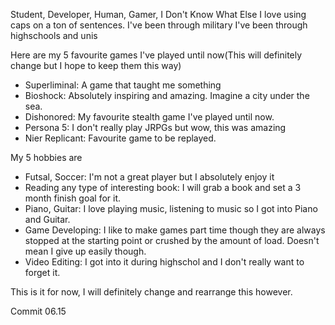 Student, Developer, Human, Gamer, I Don't Know What Else
I love using caps on a ton of sentences.
I've been through military 
I've been through highschools and unis

Here are my 5 favourite games I've played until now(This will definitely change but I hope to keep them this way)
- Superliminal: A game that taught me something
- Bioshock: Absolutely inspiring and amazing. Imagine a city under the sea.
- Dishonored: My favourite stealth game I've played until now.
- Persona 5: I don't really play JRPGs but wow, this was amazing
- Nier Replicant: Favourite game to be replayed.

My 5 hobbies are
- Futsal, Soccer: I'm not a great player but I absolutely enjoy it
- Reading any type of interesting book: I will grab a book and set a 3 month finish goal for it.
- Piano, Guitar: I love playing music, listening to music so I got into Piano and Guitar.
- Game Developing: I like to make games part time though they are always stopped at the starting point or crushed by the amount of load. Doesn't mean I give up easily though.
- Video Editing: I got into it during highschol and I don't really want to forget it.

This is it for now,
I will definitely change and rearrange this however. 

Commit 06.15
